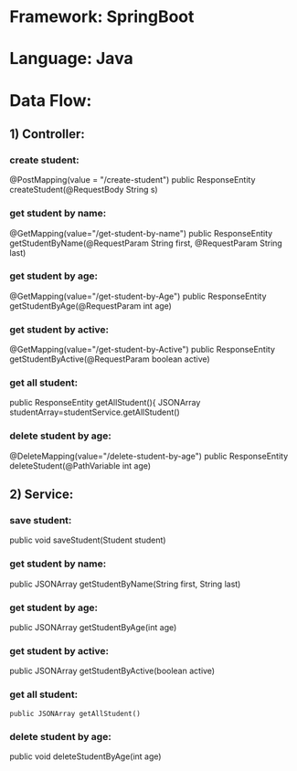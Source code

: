 # Framework: SpringBoot
# Language: Java

# Data Flow:
## 1) Controller: 
### create student: 
 @PostMapping(value = "/create-student")
    public ResponseEntity<String> createStudent(@RequestBody String s)
                
### get student by name: 
  @GetMapping(value="/get-student-by-name")
    public ResponseEntity<String> getStudentByName(@RequestParam String first, @RequestParam String last)
                             
### get student by age:  
 @GetMapping(value="/get-student-by-Age")
    public ResponseEntity<String> getStudentByAge(@RequestParam int age)
                  
### get student by active: 
 @GetMapping(value="/get-student-by-Active")
    public ResponseEntity<String> getStudentByActive(@RequestParam boolean active)
                  
### get all student: 
 public ResponseEntity<String> getAllStudent(){
        JSONArray studentArray=studentService.getAllStudent()

### delete student by age:  
 @DeleteMapping(value="/delete-student-by-age")
    public ResponseEntity<String> deleteStudent(@PathVariable int age)

 
 
 ## 2) Service:
 
 ### save student:
  public void saveStudent(Student student)
 
 ### get student by name:
 public JSONArray getStudentByName(String first, String last)
 
 
### get student by age:
  public JSONArray getStudentByAge(int age)
 
 ### get student by active:
  public JSONArray getStudentByActive(boolean active)
 
 ### get all student:
    public JSONArray getAllStudent()
 
 ### delete student by age:
   public void deleteStudentByAge(int age)
 
